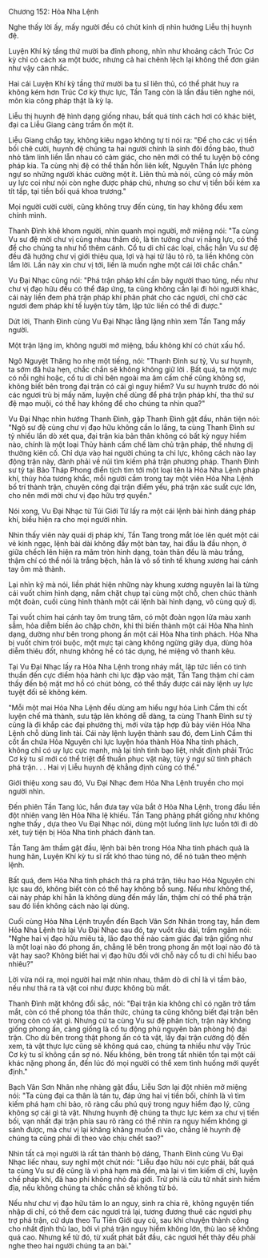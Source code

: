 




Chương 152: Hỏa Nha Lệnh


Nghe thấy lời ấy, mấy người đều có chút kinh dị nhìn hướng Liễu thị huynh đệ.

Luyện Khí kỳ tầng thứ mười ba đỉnh phong, nhìn như khoảng cách Trúc Cơ kỳ chỉ có cách xa một bước, nhưng cả hai chênh lệch lại không thể đơn giản như vậy cân nhắc.

Hai cái Luyện Khí kỳ tầng thứ mười ba tu sĩ liên thủ, có thể phát huy ra không kém hơn Trúc Cơ kỳ thực lực, Tần Tang còn là lần đầu tiên nghe nói, môn kia công pháp thật là kỳ lạ.

Liễu thị huynh đệ hình dạng giống nhau, bất quá tính cách hơi có khác biệt, đại ca Liễu Giang càng trầm ổn một ít.

Liễu Giang chắp tay, không kiêu ngạo không tự ti nói ra: "Để cho các vị tiền bối chê cười, huynh đệ chúng ta hai người chính là sinh đôi đồng bào, thuở nhỏ tâm linh liền lẫn nhau có cảm giác, cho nên mới có thể tu luyện bộ công pháp kia. Ta cùng nhị đệ có thể thần hồn liên kết, Nguyên Thần lực phòng ngự so những người khác cường một ít. Liên thủ mà nói, cũng có mấy môn uy lực coi như nói còn nghe được pháp chú, nhưng so chư vị tiền bối kém xa tít tắp, tại tiền bối quá khoa trương."

Mọi người cười cười, cũng không truy đến cùng, tin hay không đều xem chính mình.

Thanh Đình khẽ khom người, nhìn quanh mọi người, mở miệng nói: "Ta cùng Vu sư đệ mời chư vị cùng nhau thăm dò, là tin tưởng chư vị năng lực, có thể để cho chúng ta như hổ thêm cánh. Cổ tu di chỉ các loại, chắc hẳn Vu sư đệ đều đã hướng chư vị giới thiệu qua, lợi và hại từ lâu tỏ rõ, ta liền không còn lắm lời. Lần này xin chư vị tới, liền là muốn nghe một cái lời chắc chắn."

Vu Đại Nhạc cũng nói: "Phá trận pháp khí cần bảy người thao túng, nếu như chư vị đạo hữu đều có thể đáp ứng, ta cũng không cần lại đi hỏi người khác, cái này liền đem phá trận pháp khí phân phát cho các ngươi, chỉ chờ các ngươi đem pháp khí tế luyện tùy tâm, lập tức liền có thể đi được."

Dứt lời, Thanh Đình cùng Vu Đại Nhạc lẳng lặng nhìn xem Tần Tang mấy người.

Một trận lặng im, không người mở miệng, bầu không khí có chút xấu hổ.

Ngô Nguyệt Thăng ho nhẹ một tiếng, nói: "Thanh Đình sư tỷ, Vu sư huynh, ta sớm đã hứa hẹn, chắc chắn sẽ không không giữ lời . Bất quá, ta một mực có nỗi nghi hoặc, cổ tu di chỉ bên ngoài ma âm cấm chế cũng không sợ, không biết bên trong đại trận có cái gì nguy hiểm? Vu sư huynh trước đó nói các ngươi trù bị mấy năm, luyện chế dùng để phá trận pháp khí, tha thứ sư đệ mạo muội, có thể hay không để cho chúng ta nhìn qua?"

Vu Đại Nhạc nhìn hướng Thanh Đình, gặp Thanh Đình gật đầu, nhân tiện nói: "Ngô sư đệ cùng chư vị đạo hữu không cần lo lắng, ta cùng Thanh Đình sư tỷ nhiều lần dò xét qua, đại trận kia bản thân không có bất kỳ nguy hiểm nào, chính là một loại Thủy hành cấm chế làm chủ trận pháp, thế nhưng dị thường kiên cố. Chỉ dựa vào hai người chúng ta chi lực, không cách nào lay động trận này, đành phải về núi tìm kiếm phá trận phương pháp. Thanh Đình sư tỷ tại Bảo Tháp Phong điển tịch tìm tới một loại tên là Hỏa Nha Lệnh pháp khí, thủy hỏa tương khắc, mỗi người cầm trong tay một viên Hỏa Nha Lệnh bố trí thành trận, chuyên công đại trận điểm yếu, phá trận xác suất cực lớn, cho nên mới mời chư vị đạo hữu trợ quyền."

Nói xong, Vu Đại Nhạc từ Túi Giới Tử lấy ra một cái lệnh bài hình dáng pháp khí, biểu hiện ra cho mọi người nhìn.

Nhìn thấy viên này quái dị pháp khí, Tần Tang trong mắt lóe lên quét một cái vẻ kinh ngạc, lệnh bài dài không đầy một bàn tay, hai đầu là đầu nhọn, ở giữa chếch lên hiện ra mâm tròn hình dạng, toàn thân đều là màu trắng, thậm chí có thể nói là trắng bệch, hẳn là vô số tinh tế khung xương hai cánh tay ôm mà thành.

Lại nhìn kỹ mà nói, liền phát hiện những này khung xương nguyên lai là từng cái vuốt chim hình dạng, nắm chặt chụp tại cùng một chỗ, chen chúc thành một đoàn, cuối cùng hình thành một cái lệnh bài hình dạng, vô cùng quỷ dị.

Tại vuốt chim hai cánh tay ôm trung tâm, có một đoàn ngọn lửa màu xanh sẫm, hỏa diễm biến ảo chập chờn, khi thì biến thành một cái Hỏa Nha hình dạng, dường như bên trong phong ấn một cái Hỏa Nha tinh phách. Hỏa Nha bị vuốt chim trói buộc, một mực tại càng không ngừng giãy dụa, dùng hỏa diễm thiêu đốt, nhưng không hề có tác dụng, hé miệng vô thanh kêu.

Tại Vu Đại Nhạc lấy ra Hỏa Nha Lệnh trong nháy mắt, lập tức liền có tinh thuần đến cực điểm hỏa hành chi lực đập vào mặt, Tần Tang thậm chí cảm thấy đến bộ mặt mơ hồ có chút bỏng, có thể thấy được cái này lệnh uy lực tuyệt đối sẽ không kém.

"Mỗi một mai Hỏa Nha Lệnh đều dùng am hiểu ngự hỏa Linh Cầm thi cốt luyện chế mà thành, sưu tập lên không dễ dàng, ta cùng Thanh Đình sư tỷ cũng là đi khắp các đại phường thị, mới vừa tập hợp đủ bảy viên Hỏa Nha Lệnh chỗ dùng linh tài. Cái này lệnh luyện thành sau đó, đem Linh Cầm thi cốt ẩn chứa Hỏa Nguyên chi lực luyện hóa thành Hỏa Nha tinh phách, không chỉ có uy lực cực mạnh, mà lại tính tình bạo liệt, nhất định phải Trúc Cơ kỳ tu sĩ mới có thể triệt để thuần phục vật này, tùy ý ngự sử tinh phách phá trận. . . Hai vị Liễu huynh đệ khẳng định cũng có thể."

Giới thiệu xong sau đó, Vu Đại Nhạc đem Hỏa Nha Lệnh truyền cho mọi người nhìn.

Đến phiên Tần Tang lúc, hắn đưa tay vừa bắt ở Hỏa Nha Lệnh, trong đầu liền đột nhiên vang lên Hỏa Nha lệ khiếu. Tần Tang phảng phất giống như không nghe thấy , dựa theo Vu Đại Nhạc nói, dùng một luồng linh lực luồn tới đi dò xét, tuỳ tiện bị Hỏa Nha tinh phách đánh tan.

Tần Tang âm thầm gật đầu, lệnh bài bên trong Hỏa Nha tinh phách quả là hung hãn, Luyện Khí kỳ tu sĩ rất khó thao túng nó, để nó tuân theo mệnh lệnh.

Bất quá, đem Hỏa Nha tinh phách thả ra phá trận, tiêu hao Hỏa Nguyên chi lực sau đó, không biết còn có thể hay không bổ sung. Nếu như không thể, cái này pháp khí hẳn là không dùng đến mấy lần, thậm chí có thể phá trận sau đó liền không cách nào lại dùng.

Cuối cùng Hỏa Nha Lệnh truyền đến Bạch Vân Sơn Nhân trong tay, hắn đem Hỏa Nha Lệnh trả lại Vu Đại Nhạc sau đó, tay vuốt râu dài, trầm ngâm nói: "Nghe hai vị đạo hữu miêu tả, lão đạo thế nào cảm giác đại trận giống như là một loại nào đó phong ấn, chẳng lẽ bên trong phong ấn một loại nào đó tà vật hay sao? Không biết hai vị đạo hữu đối với chỗ này cổ tu di chỉ hiểu bao nhiêu?"

Lời vừa nói ra, mọi người hai mặt nhìn nhau, thăm dò di chỉ là vì tầm bảo, nếu như thả ra tà vật coi như được không bù mất.

Thanh Đình mặt không đổi sắc, nói: "Đại trận kia không chỉ có ngăn trở tầm mắt, còn có thể phong tỏa thần thức, chúng ta cũng không biết đại trận bên trong còn có vật gì. Nhưng cứ ta cùng Vu sư đệ phân tích, trận này không giống phong ấn, càng giống là cổ tu động phủ nguyên bản phòng hộ đại trận. Cho dù bên trong thật phong ấn có tà vật, lấy đại trận cường độ đến xem, tà vật thực lực cũng sẽ không quá cao, chúng ta nhiều như vậy Trúc Cơ kỳ tu sĩ không cần sợ nó. Nếu không, bên trong tất nhiên tồn tại một cái khác nặng phong ấn, đến lúc đó mọi người có thể xem tình huống mới quyết định."

Bạch Vân Sơn Nhân nhẹ nhàng gật đầu, Liễu Sơn lại đột nhiên mở miệng nói: "Ta cùng đại ca thân là tán tu, đáp ứng hai vị tiền bối, chính là vì tìm kiếm phá hạm chi bảo, rõ ràng cầu phú quý trong nguy hiểm đạo lý, cũng không sợ cái gì tà vật. Nhưng huynh đệ chúng ta thực lực kém xa chư vị tiền bối, vạn nhất đại trận phía sau rõ ràng có thể nhìn ra nguy hiểm không gì sánh được, mà chư vị lại khăng khăng muốn đi vào, chẳng lẽ huynh đệ chúng ta cũng phải đi theo vào chịu chết sao?"

Nhìn tất cả mọi người là rất tán thành bộ dáng, Thanh Đình cùng Vu Đại Nhạc liếc nhau, suy nghĩ một chút nói: "Liễu đạo hữu nói cực phải, bất quá ta cùng Vu sư đệ cũng là vì phá hạm mà đến, mà lại vì tìm kiếm di chỉ, luyện chế pháp khí, đã hao phí không nhỏ đại giới. Trừ phi là cửu tử nhất sinh hiểm địa, nếu không chúng ta chắc chắn sẽ không từ bỏ.

Nếu như chư vị đạo hữu tâm lo an nguy, sinh ra chia rẽ, không nguyện tiến nhập di chỉ, có thể đem các ngươi trả lại, tương đương thuê các ngươi phụ trợ phá trận, cứ dựa theo Tu Tiên Giới quy củ, sau khi chuyện thành công cho nhất định thù lao, bởi vì phá trận nguy hiểm không lớn, thù lao sẽ không quá cao. Nhưng kể từ đó, từ xuất phát bắt đầu, các ngươi hết thảy đều phải nghe theo hai người chúng ta an bài."




